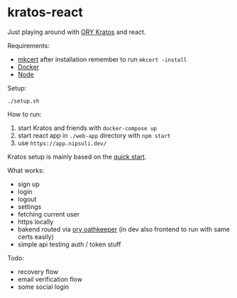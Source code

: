 # kratos-react

Just playing around with [ORY Kratos](https://www.ory.sh/kratos) and react.

Requirements:

* [mkcert](https://github.com/FiloSottile/mkcert) after installation remember to run `mkcert -install`
* [Docker](https://docs.docker.com/engine/install/)
* [Node](https://nodejs.org/en/download/)

Setup:

`./setup.sh`

How to run:

1. start Kratos and friends with `docker-compose up`
2. start react app in `./web-app` directory with `npm start`
3. use `https://app.nipsuli.dev/`

Kratos setup is mainly based on the [quick start](https://www.ory.sh/kratos/docs/quickstart).


What works:
* sign up
* login
* logout
* settings
* fetching current user
* https locally
* bakend routed via [ory oathkeeper](https://www.ory.sh/oathkeeper/) (in dev also frontend to run with same certs easily)
* simple api testing auth / token stuff

Todo:
* recovery flow
* email verification flow
* some social login

